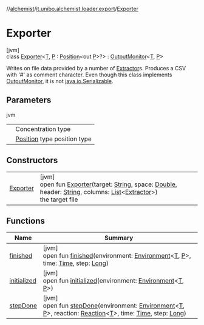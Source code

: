 //[alchemist](../../../index.md)/[it.unibo.alchemist.loader.export](../index.md)/[Exporter](index.md)

# Exporter

[jvm]\
class [Exporter](index.md)<[T](index.md), [P](index.md) : [Position](../../it.unibo.alchemist.model.interfaces/-position/index.md)<out [P](../../it.unibo.alchemist.loader.shapes/-rectangle/index.md)>?> : [OutputMonitor](../../it.unibo.alchemist.boundary.interfaces/-output-monitor/index.md)<[T](../-extractor/extract-data.md), [P](../../it.unibo.alchemist.loader.shapes/-rectangle/index.md)> 

Writes on file data provided by a number of [Extractor](../-extractor/index.md)s. Produces a CSV with '#' as comment character. Even though this class implements [OutputMonitor](../../it.unibo.alchemist.boundary.interfaces/-output-monitor/index.md), it is not [java.io.Serializable](https://docs.oracle.com/javase/8/docs/api/java/io/Serializable.html).

## Parameters

jvm

| | |
|---|---|
| <T> | Concentration type |
| <P> | [Position](../../it.unibo.alchemist.model.interfaces/-position/index.md) type position type |

## Constructors

| | |
|---|---|
| [Exporter](-exporter.md) | [jvm]<br>open fun [Exporter](-exporter.md)(target: [String](https://docs.oracle.com/javase/8/docs/api/java/lang/String.html), space: [Double](https://kotlinlang.org/api/latest/jvm/stdlib/kotlin/-double/index.html), header: [String](https://docs.oracle.com/javase/8/docs/api/java/lang/String.html), columns: [List](https://docs.oracle.com/javase/8/docs/api/java/util/List.html)<[Extractor](../-extractor/index.md)>)<br>the target file |

## Functions

| Name | Summary |
|---|---|
| [finished](finished.md) | [jvm]<br>open fun [finished](finished.md)(environment: [Environment](../../it.unibo.alchemist.model.interfaces/-environment/index.md)<[T](../-extractor/extract-data.md), [P](../../it.unibo.alchemist.loader.shapes/-rectangle/index.md)>, time: [Time](../../it.unibo.alchemist.model.interfaces/-time/index.md), step: [Long](https://kotlinlang.org/api/latest/jvm/stdlib/kotlin/-long/index.html)) |
| [initialized](initialized.md) | [jvm]<br>open fun [initialized](initialized.md)(environment: [Environment](../../it.unibo.alchemist.model.interfaces/-environment/index.md)<[T](../-extractor/extract-data.md), [P](../../it.unibo.alchemist.loader.shapes/-rectangle/index.md)>) |
| [stepDone](step-done.md) | [jvm]<br>open fun [stepDone](step-done.md)(environment: [Environment](../../it.unibo.alchemist.model.interfaces/-environment/index.md)<[T](../-extractor/extract-data.md), [P](../../it.unibo.alchemist.loader.shapes/-rectangle/index.md)>, reaction: [Reaction](../../it.unibo.alchemist.model.interfaces/-reaction/index.md)<[T](../-extractor/extract-data.md)>, time: [Time](../../it.unibo.alchemist.model.interfaces/-time/index.md), step: [Long](https://kotlinlang.org/api/latest/jvm/stdlib/kotlin/-long/index.html)) |
